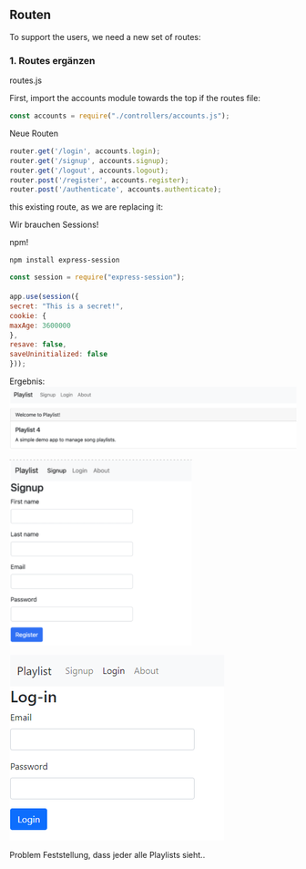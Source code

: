 ## Routen

To support the users, we need a new set of routes: 

### 1. Routes ergänzen

routes.js

First, import the accounts module towards the top if the routes file:
~~~ js
const accounts = require("./controllers/accounts.js");
~~~




Neue Routen
~~~ js
router.get('/login', accounts.login);
router.get('/signup', accounts.signup);
router.get('/logout', accounts.logout);
router.post('/register', accounts.register);
router.post('/authenticate', accounts.authenticate);
~~~
this existing route, as we are replacing it:

Wir brauchen Sessions!

npm!
~~~shell
npm install express-session 
~~~

~~~ js
const session = require("express-session");

app.use(session({
secret: "This is a secret!",
cookie: {
maxAge: 3600000
},
resave: false,
saveUninitialized: false
})); 
~~~
Ergebnis:
![img.png](img/img.png)

![img_1.png](img/img_1.png)

![img.png](img/img_2_corrected.png)

Problem Feststellung, dass jeder alle Playlists sieht..

